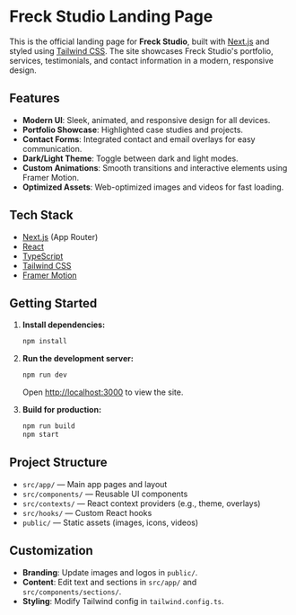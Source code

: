# Freck Studio Landing Page

This is the official landing page for **Freck Studio**, built with [Next.js](https://nextjs.org/) and styled using [Tailwind CSS](https://tailwindcss.com/). The site showcases Freck Studio's portfolio, services, testimonials, and contact information in a modern, responsive design.

## Features

-   **Modern UI**: Sleek, animated, and responsive design for all devices.
-   **Portfolio Showcase**: Highlighted case studies and projects.
-   **Contact Forms**: Integrated contact and email overlays for easy communication.
-   **Dark/Light Theme**: Toggle between dark and light modes.
-   **Custom Animations**: Smooth transitions and interactive elements using Framer Motion.
-   **Optimized Assets**: Web-optimized images and videos for fast loading.

## Tech Stack

-   [Next.js](https://nextjs.org/) (App Router)
-   [React](https://react.dev/)
-   [TypeScript](https://www.typescriptlang.org/)
-   [Tailwind CSS](https://tailwindcss.com/)
-   [Framer Motion](https://www.framer.com/motion/)

## Getting Started

1. **Install dependencies:**
    ```bash
    npm install
    ```
2. **Run the development server:**

    ```bash
    npm run dev
    ```

    Open [http://localhost:3000](http://localhost:3000) to view the site.

3. **Build for production:**
    ```bash
    npm run build
    npm start
    ```

## Project Structure

-   `src/app/` — Main app pages and layout
-   `src/components/` — Reusable UI components
-   `src/contexts/` — React context providers (e.g., theme, overlays)
-   `src/hooks/` — Custom React hooks
-   `public/` — Static assets (images, icons, videos)

## Customization

-   **Branding**: Update images and logos in `public/`.
-   **Content**: Edit text and sections in `src/app/` and `src/components/sections/`.
-   **Styling**: Modify Tailwind config in `tailwind.config.ts`.
